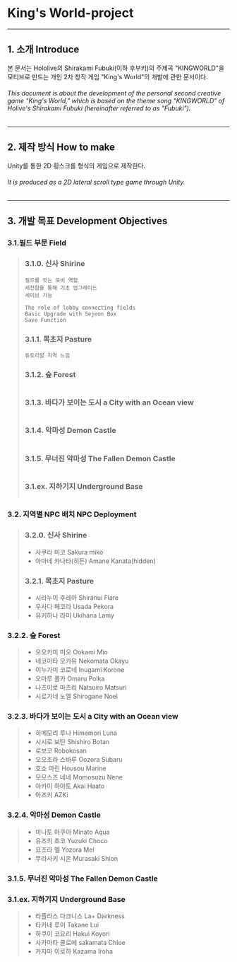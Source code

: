# King's World-project
*****
## 1. 소개 Introduce
 본 문서는 Hololive의 Shirakami Fubuki(이하 후부키)의 주제곡 "KINGWORLD"을 모티브로 만드는 개인 2차 창작 게임 "King's World"의 개발에 관한 문서이다.
###### This document is about the development of the personal second creative game "King's World," which is based on the theme song "KINGWORLD" of Holive's Shirakami Fubuki (hereinafter referred to as "Fubuki").
*****
## 2. 제작 방식 How to make
 Unity를 통한 2D 횡스크롤 형식의 게임으로 제작한다.
 ###### It is produced as a 2D lateral scroll type game through Unity.
*****
## 3. 개발 목표 Development Objectives
### 3.1.필드 부문 Field
>### 3.1.0. 신사 Shirine
> ```
> 필드를 잇는 로비 역할
> 세전함을 통해 기초 업그레이드
> 세이브 기능
> ```
> ```
> The role of lobby connecting fields
> Basic Upgrade with Sejeon Box
> Save Function
> ```
>### 3.1.1. 목초지 Pasture
> ```
> 튜토리얼 지역 느낌
> ```
>### 3.1.2. 숲 Forest
> ```
>
> ```
>### 3.1.3. 바다가 보이는 도시 a City with an Ocean view
> ```
>
> ```
>### 3.1.4. 악마성 Demon Castle
> ```
>
> ```
>### 3.1.5. 무너진 악마성 The Fallen Demon Castle
> ```
>
> ```
>### 3.1.ex. 지하기지 Underground Base
> ```
>
> ```
### 3.2. 지역별 NPC 배치 NPC Deployment
>### 3.2.0. 신사 Shirine
>* 사쿠라 미코 Sakura miko
>* 아마네 카나타(히든) Amane Kanata(hidden)
>### 3.2.1. 목초지 Pasture
>* 시라누이 후레아 Shiranui Flare
>* 우사다 페코라 Usada Pekora
>* 유키하나 라미 Ukihana Lamy
### 3.2.2. 숲 Forest
>* 오오카미 미오 Ookami Mio
>* 네코마타 오카유 Nekomata Okayu
>* 이누가미 코로네 Inugami Korone
>* 오마루 폴카 Omaru Polka
>* 나츠이로 마츠리 Natsuiro Matsuri
>* 시로가네 노엘 Shirogane Noel
### 3.2.3. 바다가 보이는 도시 a City with an Ocean view
>* 히메모리 루나 Himemori Luna
>* 시시로 보탄 Shishiro Botan
>* 로보코 Robokosan
>* 오오조라 스바루 Oozora Subaru
>* 호쇼 마린 Housou Marine
>* 모모스즈 네네 Momosuzu Nene
>* 아카이 하야토 Akai Haato
>* 아즈키 AZKi
### 3.2.4. 악마성 Demon Castle
>* 미나토 아쿠아 Minato Aqua
>* 유즈키 초코 Yuzuki Choco
>* 요조라 멜 Yozora Mel
>* 무라사키 시온 Murasaki Shion
### 3.1.5. 무너진 악마성 The Fallen Demon Castle
### 3.1.ex. 지하기지 Underground Base
>* 라플라스 다크니스 La+ Darkness
>* 타카네 루이 Takane Lui
>* 하쿠이 코요리 Hakui Koyori
>* 사카마타 클로에 sakamata Chloe
>* 카자마 이로하 Kazama Iroha
